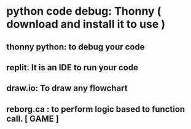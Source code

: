 # python code debug: Thonny ( download and install it to use )

## thonny python: to debug your code

## replit: It is an IDE to run your code

## draw.io: To draw any flowchart

## reborg.ca : to perform logic based to function call. [ GAME ]
